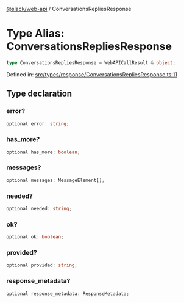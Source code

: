 [@slack/web-api](../index.md) / ConversationsRepliesResponse

# Type Alias: ConversationsRepliesResponse

```ts
type ConversationsRepliesResponse = WebAPICallResult & object;
```

Defined in: [src/types/response/ConversationsRepliesResponse.ts:11](https://github.com/slackapi/node-slack-sdk/blob/main/packages/web-api/src/types/response/ConversationsRepliesResponse.ts#L11)

## Type declaration

### error?

```ts
optional error: string;
```

### has\_more?

```ts
optional has_more: boolean;
```

### messages?

```ts
optional messages: MessageElement[];
```

### needed?

```ts
optional needed: string;
```

### ok?

```ts
optional ok: boolean;
```

### provided?

```ts
optional provided: string;
```

### response\_metadata?

```ts
optional response_metadata: ResponseMetadata;
```
